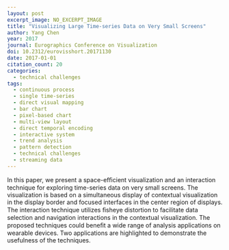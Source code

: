 ```yaml
---
layout: post
excerpt_image: NO_EXCERPT_IMAGE
title: "Visualizing Large Time-series Data on Very Small Screens"
author: Yang Chen
year: 2017
journal: Eurographics Conference on Visualization
doi: 10.2312/eurovisshort.20171130
date: 2017-01-01
citation_count: 20
categories:
  - technical challenges
tags:
  - continuous process
  - single time-series
  - direct visual mapping
  - bar chart
  - pixel-based chart
  - multi-view layout
  - direct temporal encoding
  - interactive system
  - trend analysis
  - pattern detection
  - technical challenges
  - streaming data
---
```

In this paper, we present a space-efﬁcient visualization and an interaction technique for exploring time-series data on very small screens. The visualization is based on a simultaneous display of contextual visualization in the display border and focused interfaces in the center region of displays. The interaction technique utilizes ﬁsheye distortion to facilitate data selection and navigation interactions in the contextual visualization. The proposed techniques could beneﬁt a wide range of analysis applications on wearable devices. Two applications are highlighted to demonstrate the usefulness of the techniques.
